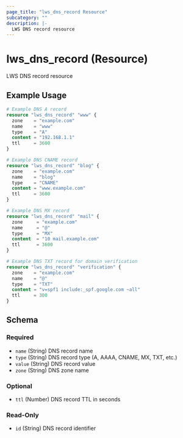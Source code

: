 ```yaml
---
page_title: "lws_dns_record Resource"
subcategory: ""
description: |-
  LWS DNS record resource
---
```


# lws_dns_record (Resource)

LWS DNS record resource

## Example Usage

```terraform
# Example DNS A record
resource "lws_dns_record" "www" {
  zone    = "example.com"
  name    = "www"
  type    = "A"
  content = "192.168.1.1"
  ttl     = 3600
}

# Example DNS CNAME record
resource "lws_dns_record" "blog" {
  zone    = "example.com"
  name    = "blog"
  type    = "CNAME"
  content = "www.example.com"
  ttl     = 3600
}

# Example DNS MX record
resource "lws_dns_record" "mail" {
  zone     = "example.com"
  name     = "@"
  type     = "MX"
  content  = "10 mail.example.com"
  ttl      = 3600
}

# Example DNS TXT record for domain verification
resource "lws_dns_record" "verification" {
  zone    = "example.com"
  name    = "@"
  type    = "TXT"
  content = "v=spf1 include:_spf.google.com ~all"
  ttl     = 300
}
```

<!-- schema generated by tfplugindocs -->
## Schema

### Required

- `name` (String) DNS record name
- `type` (String) DNS record type (A, AAAA, CNAME, MX, TXT, etc.)
- `value` (String) DNS record value
- `zone` (String) DNS zone name

### Optional

- `ttl` (Number) DNS record TTL in seconds

### Read-Only

- `id` (String) DNS record identifier

 